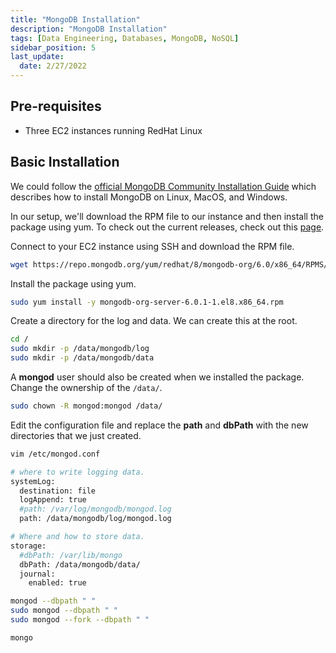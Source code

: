 ```yaml
---
title: "MongoDB Installation"
description: "MongoDB Installation"
tags: [Data Engineering, Databases, MongoDB, NoSQL]
sidebar_position: 5
last_update:
  date: 2/27/2022
---
```



## Pre-requisites

- Three EC2 instances running RedHat Linux

## Basic Installation

We could follow the [official MongoDB Community Installation Guide](https://www.mongodb.com/docs/manual/administration/install-community/) which describes how to install MongoDB on Linux, MacOS, and Windows.

In our setup, we'll download the RPM file to our instance and then install the package using yum. To check out the current releases, check out this [page](https://www.mongodb.com/download-center/community/releases).

Connect to your EC2 instance using SSH and download the RPM file.

```bash
wget https://repo.mongodb.org/yum/redhat/8/mongodb-org/6.0/x86_64/RPMS/mongodb-org-server-6.0.1-1.el8.x86_64.rpm 
```

Install the package using yum.

```bash
sudo yum install -y mongodb-org-server-6.0.1-1.el8.x86_64.rpm 
```

Create a directory for the log and data. We can create this at the root.

```bash
cd /
sudo mkdir -p /data/mongodb/log  
sudo mkdir -p /data/mongodb/data
```

A **mongod** user should also be created when we installed the package. Change the ownership of the <code>/data/</code>.

```bash
sudo chown -R mongod:mongod /data/ 
```

Edit the configuration file and replace the **path** and **dbPath** with the new directories that we just created.

```bash
vim /etc/mongod.conf 
```
```bash
# where to write logging data.
systemLog:
  destination: file
  logAppend: true
  #path: /var/log/mongodb/mongod.log
  path: /data/mongodb/log/mongod.log

# Where and how to store data.
storage:
  #dbPath: /var/lib/mongo
  dbPath: /data/mongodb/data/
  journal:
    enabled: true
```

```bash
mongod --dbpath " " 
sudo mongod --dbpath " " 
sudo mongod --fork --dbpath " " 
```

```bash
mongo 
```
